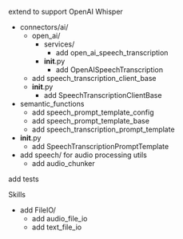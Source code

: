 extend to support OpenAI Whisper
- connectors/ai/
  - open_ai/
    - services/
      - add open_ai_speech_transcription
    - __init__.py
      - add OpenAISpeechTranscription
  - add speech_transcription_client_base
  - __init__.py
    - add SpeechTranscriptionClientBase
- semantic_functions
  - add speech_prompt_template_config
  - add speech_prompt_template_base
  - add speech_transcription_prompt_template
- __init__.py
  - add SpeechTranscriptionPromptTemplate
- add speech/ for audio processing utils
  - add audio_chunker

add tests

Skills
  - add FileIO/
    - add audio_file_io
    - add text_file_io
